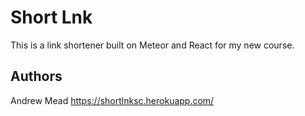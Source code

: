 # Short Lnk

This is a link shortener built on Meteor and React for my new course.

## Authors

Andrew Mead
https://shortlnksc.herokuapp.com/